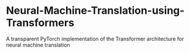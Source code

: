 # Neural-Machine-Translation-using-Transformers
 A transparent PyTorch implementation of the Transformer architecture for neural machine translation

